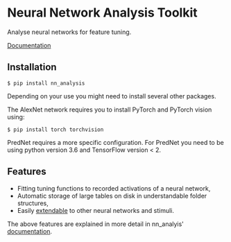 Neural Network Analysis Toolkit
====

Analyse neural networks for feature tuning.



[Documentation]

[Documentation]: https://jhoogendijk.github.io/indp-study/nn_analysis.html

Installation
------------

    $ pip install nn_analysis

Depending on your use you might need to install several other packages.

The AlexNet network requires you to install PyTorch and PyTorch vision using:

    $ pip install torch torchvision

PredNet requires a more specific configuration. For PredNet you need to be using python version 3.6 and TensorFlow version < 2.

Features
--------

* Fitting tuning functions to recorded activations of a neural network,
* Automatic storage of large tables on disk in understandable folder structures,
* Easily [extendable] to other neural networks and stimuli.

[extendable]: https://jhoogendijk.github.io/indp-study/nn_analysis.html#adding-new-neural-networks-to-the-code-analysis-system

The above features are explained in more detail in nn_analyis' [documentation].
